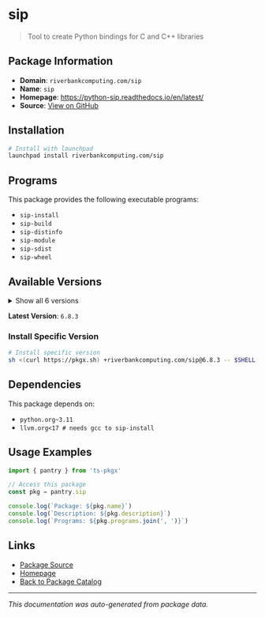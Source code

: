 # sip

> Tool to create Python bindings for C and C++ libraries

## Package Information

- **Domain**: `riverbankcomputing.com/sip`
- **Name**: `sip`
- **Homepage**: https://python-sip.readthedocs.io/en/latest/
- **Source**: [View on GitHub](https://github.com/pkgxdev/pantry/tree/main/projects/riverbankcomputing.com/sip/package.yml)

## Installation

```bash
# Install with launchpad
launchpad install riverbankcomputing.com/sip
```

## Programs

This package provides the following executable programs:

- `sip-install`
- `sip-build`
- `sip-distinfo`
- `sip-module`
- `sip-sdist`
- `sip-wheel`

## Available Versions

<details>
<summary>Show all 6 versions</summary>

- `6.8.3`, `6.8.2`, `6.8.1`, `6.8.0`, `6.7.11`
- `6.7.0`

</details>

**Latest Version**: `6.8.3`

### Install Specific Version

```bash
# Install specific version
sh <(curl https://pkgx.sh) +riverbankcomputing.com/sip@6.8.3 -- $SHELL -i
```

## Dependencies

This package depends on:

- `python.org~3.11`
- `llvm.org<17 # needs gcc to sip-install`

## Usage Examples

```typescript
import { pantry } from 'ts-pkgx'

// Access this package
const pkg = pantry.sip

console.log(`Package: ${pkg.name}`)
console.log(`Description: ${pkg.description}`)
console.log(`Programs: ${pkg.programs.join(', ')}`)
```

## Links

- [Package Source](https://github.com/pkgxdev/pantry/tree/main/projects/riverbankcomputing.com/sip/package.yml)
- [Homepage](https://python-sip.readthedocs.io/en/latest/)
- [Back to Package Catalog](../../../package-catalog.md)

---

*This documentation was auto-generated from package data.*

